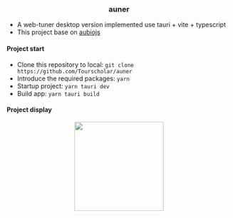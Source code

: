 <h3 align="center">auner</h3>

- A web-tuner desktop version implemented use tauri + vite + typescript
- This project base on [aubiojs](https://github.com/Tourscholar/aubiojs)

#### Project start

- Clone this repository to local: `git clone https://github.com/Tourscholar/auner`
- Introduce the required packages: `yarn`
- Startup project: `yarn tauri dev`
- Build app: `yarn tauri build`

#### Project display

<div align=center><img src="https://s1.ax1x.com/2023/02/10/pShVHQe.png" width="200" /></div>
